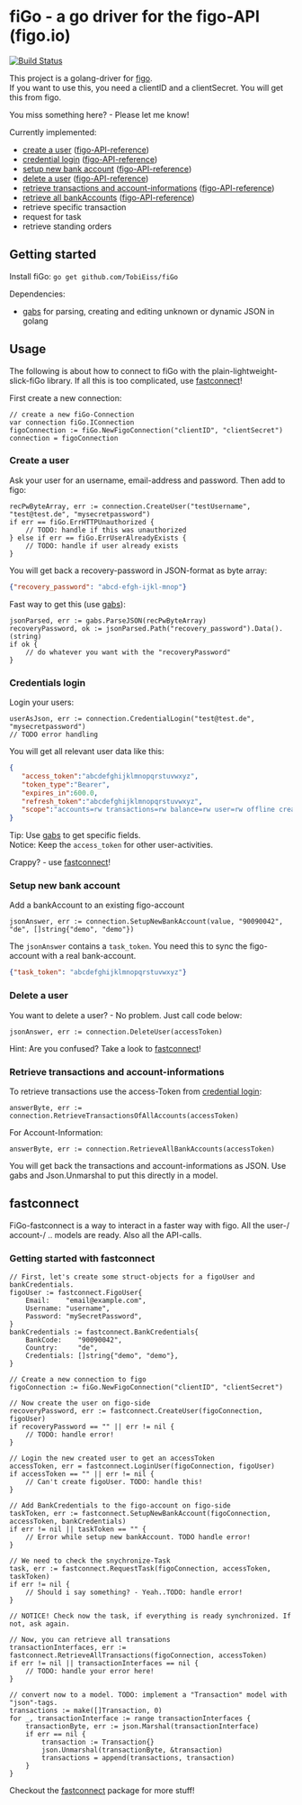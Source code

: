 # fiGo - a go driver for the figo-API (figo.io)

[![Build Status](https://travis-ci.org/TobiEiss/fiGo.svg?branch=master)](https://travis-ci.org/TobiEiss/fiGo)

This project is a golang-driver for [figo](http://www.figo.io).  
If you want to use this, you need a clientID and a clientSecret. You will get this from figo.

You miss something here? - Please let me know!

Currently implemented:
* [create a user](#create-a-user) ([figo-API-reference](http://docs.figo.io/#create-new-figo-user))
* [credential login](#credentials-login) ([figo-API-reference](http://docs.figo.io/#credential-login))
* [setup new bank account](#setup-new-bank-account) ([figo-API-reference](http://docs.figo.io/#setup-new-bank-account))
* [delete a user](#delete-a-user) ([figo-API-reference](http://docs.figo.io/#delete-a-user))
* [retrieve transactions and account-informations](#retrieve-transactions-and-account-informations) ([figo-API-reference](http://docs.figo.io/#retrieve-transactions-of-one-or-all-account))
* [retrieve all bankAccounts](#retrieve-all-bankaccounts) ([figo-API-reference](http://docs.figo.io/#retrieve-all-bank-accounts))
* retrieve specific transaction
* request for task
* retrieve standing orders

## Getting started

Install fiGo:
`go get github.com/TobiEiss/fiGo`

Dependencies:
- [gabs](https://github.com/Jeffail/gabs) for parsing, creating and editing unknown or dynamic JSON in golang

## Usage

The following is about how to connect to fiGo with the plain-lightweight-slick-fiGo library. If all this is too complicated, use [fastconnect](#fastconnect)!

First create a new connection:
```golang
// create a new fiGo-Connection
var connection fiGo.IConnection
figoConnection := fiGo.NewFigoConnection("clientID", "clientSecret")
connection = figoConnection
```

### Create a user

Ask your user for an username, email-address and password. Then add to figo:
```golang
recPwByteArray, err := connection.CreateUser("testUsername", "test@test.de", "mysecretpassword")
if err == fiGo.ErrHTTPUnauthorized {
    // TODO: handle if this was unauthorized
} else if err == fiGo.ErrUserAlreadyExists {
    // TODO: handle if user already exists
}
```

You will get back a recovery-password in JSON-format as byte array:
```json
{"recovery_password": "abcd-efgh-ijkl-mnop"}
```

Fast way to get this (use [gabs](https://github.com/Jeffail/gabs)):
```golang
jsonParsed, err := gabs.ParseJSON(recPwByteArray)
recoveryPassword, ok := jsonParsed.Path("recovery_password").Data().(string)
if ok {
    // do whatever you want with the "recoveryPassword"
}
```

### Credentials login

Login your users:

```golang
userAsJson, err := connection.CredentialLogin("test@test.de", "mysecretpassword")
// TODO error handling
```

You will get all relevant user data like this:
```json
{
   "access_token":"abcdefghijklmnopqrstuvwxyz",
   "token_type":"Bearer",
   "expires_in":600.0,
   "refresh_token":"abcdefghijklmnopqrstuvwxyz",
   "scope":"accounts=rw transactions=rw balance=rw user=rw offline create_user "
}
```

Tip: Use [gabs](https://github.com/Jeffail/gabs) to get specific fields.  
Notice: Keep the `access_token` for other user-activities.

Crappy? - use [fastconnect](#fastconnect)!

### Setup new bank account

Add a bankAccount to an existing figo-account

```golang
jsonAnswer, err := connection.SetupNewBankAccount(value, "90090042", "de", []string{"demo", "demo"})
```

The `jsonAnswer` contains a `task_token`. You need this to sync the figo-account with a real bank-account.
```json
{"task_token": "abcdefghijklmnopqrstuvwxyz"}
```

### Delete a user

You want to delete a user? - No problem. Just call code below:
```golang
jsonAnswer, err := connection.DeleteUser(accessToken)
```

Hint: Are you confused? Take a look to [fastconnect](#fastconnect)!

### Retrieve transactions and account-informations

To retrieve transactions use the access-Token from [credential login](#credentials-login):
```golang
answerByte, err := connection.RetrieveTransactionsOfAllAccounts(accessToken)
```

For Account-Information:

```golang
answerByte, err := connection.RetrieveAllBankAccounts(accessToken)
```

You will get back the transactions and account-informations as JSON. Use gabs and Json.Unmarshal to put this directly in a model.

## fastconnect

FiGo-fastconnect is a way to interact in a faster way with figo. All the user-/ account-/ .. models are ready. Also all the API-calls.

### Getting started with fastconnect

```golang
// First, let's create some struct-objects for a figoUser and bankCredentials.
figoUser := fastconnect.FigoUser{
    Email:    "email@example.com",
    Username: "username",
    Password: "mySecretPassword",
}
bankCredentials := fastconnect.BankCredentials{
    BankCode:    "90090042",
    Country:     "de",
    Credentials: []string{"demo", "demo"},
}

// Create a new connection to figo
figoConnection := fiGo.NewFigoConnection("clientID", "clientSecret")

// Now create the user on figo-side
recoveryPassword, err := fastconnect.CreateUser(figoConnection, figoUser)
if recoveryPassword == "" || err != nil {
    // TODO: handle error!
}

// Login the new created user to get an accessToken
accessToken, err = fastconnect.LoginUser(figoConnection, figoUser)
if accessToken == "" || err != nil {
    // Can't create figoUser. TODO: handle this!
}

// Add BankCredentials to the figo-account on figo-side
taskToken, err := fastconnect.SetupNewBankAccount(figoConnection, accessToken, bankCredentials)
if err != nil || taskToken == "" {
    // Error while setup new bankAccount. TODO handle error!
}

// We need to check the snychronize-Task
task, err := fastconnect.RequestTask(figoConnection, accessToken, taskToken)
if err != nil {
    // Should i say something? - Yeah..TODO: handle error!
}

// NOTICE! Check now the task, if everything is ready synchronized. If not, ask again.

// Now, you can retrieve all transations
transactionInterfaces, err := fastconnect.RetrieveAllTransactions(figoConnection, accessToken)
if err != nil || transactionInterfaces == nil {
    // TODO: handle your error here!
}

// convert now to a model. TODO: implement a "Transaction" model with "json"-tags.
transactions := make([]Transaction, 0)
for _, transactionInterface := range transactionInterfaces {
    transactionByte, err := json.Marshal(transactionInterface)
    if err == nil {
        transaction := Transaction{}
        json.Unmarshal(transactionByte, &transaction)
        transactions = append(transactions, transaction)
    }
}
```

Checkout the [fastconnect](https://github.com/TobiEiss/fiGo/tree/master/fastconnect) package for more stuff!
